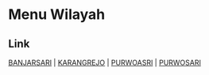# Menu Wilayah

## Link

[BANJARSARI](https://github.com/gigit-pemilu/pemilu-2024-18-lampung/tree/main/pilpres/hitung-suara/sub/18-lampung/sub/72-kota-metro/sub/02-metro-utara/sub/1001-banjarsari)
 | 
[KARANGREJO](https://github.com/gigit-pemilu/pemilu-2024-18-lampung/tree/main/pilpres/hitung-suara/sub/18-lampung/sub/72-kota-metro/sub/02-metro-utara/sub/1003-karangrejo)
 | 
[PURWOASRI](https://github.com/gigit-pemilu/pemilu-2024-18-lampung/tree/main/pilpres/hitung-suara/sub/18-lampung/sub/72-kota-metro/sub/02-metro-utara/sub/1004-purwoasri)
 | 
[PURWOSARI](https://github.com/gigit-pemilu/pemilu-2024-18-lampung/tree/main/pilpres/hitung-suara/sub/18-lampung/sub/72-kota-metro/sub/02-metro-utara/sub/1002-purwosari)

